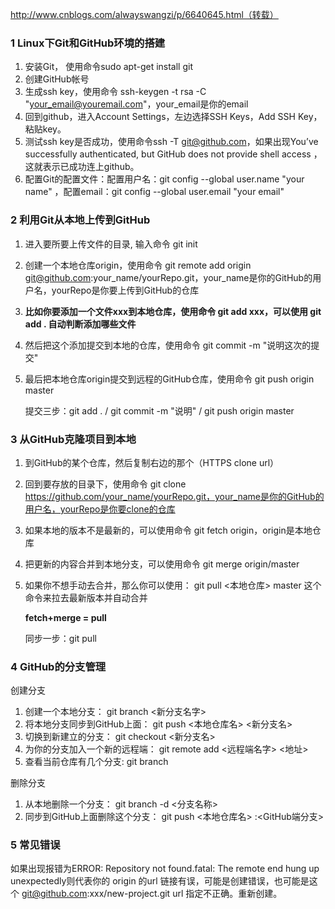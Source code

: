 http://www.cnblogs.com/alwayswangzi/p/6640645.html（转载）



### 1 Linux下Git和GitHub环境的搭建

1. 安装Git， 使用命令sudo apt-get install git
2. 创建GitHub帐号
3. 生成ssh key，使用命令 ssh-keygen -t rsa -C "your_email@youremail.com"，your_email是你的email
4. 回到github，进入Account Settings，左边选择SSH Keys，Add SSH Key，粘贴key。
5. 测试ssh key是否成功，使用命令ssh -T git@github.com，如果出现You’ve successfully authenticated, but GitHub does not provide shell access ，这就表示已成功连上github。
6. 配置Git的配置文件：配置用户名：git config --global user.name "your name" ，配置email：git config --global user.email "your email"

### 2 利用Git从本地上传到GitHub

1. 进入要所要上传文件的目录, 输入命令 git init

2. 创建一个本地仓库origin，使用命令 git remote add origin git@github.com:your_name/yourRepo.git，your_name是你的GitHub的用户名，yourRepo是你要上传到GitHub的仓库

3. ****比如你要添加一个文件xxx到本地仓库，使用命令 git add xxx，可以使用 git add . 自动判断添加哪些文件****

4. 然后把这个添加提交到本地的仓库，使用命令 git commit -m "说明这次的提交"

5. 最后把本地仓库origin提交到远程的GitHub仓库，使用命令 git push origin master

   提交三步：git add .   /   git commit -m "说明"  /  git push origin master

### 3 从GitHub克隆项目到本地

1. 到GitHub的某个仓库，然后复制右边的那个（HTTPS clone url）

2. 回到要存放的目录下，使用命令 git clone https://github.com/your_name/yourRepo.git，your_name是你的GitHub的用户名，yourRepo是你要clone的仓库

3. 如果本地的版本不是最新的，可以使用命令 git fetch origin，origin是本地仓库

4. 把更新的内容合并到本地分支，可以使用命令 git merge origin/master

5. 如果你不想手动去合并，那么你可以使用： git pull <本地仓库> master 这个命令来拉去最新版本并自动合并

   **fetch+merge = pull**

   同步一步：git pull

### 4 GitHub的分支管理

创建分支

1. 创建一个本地分支： git branch <新分支名字>
2. 将本地分支同步到GitHub上面： git push <本地仓库名> <新分支名>
3. 切换到新建立的分支： git checkout <新分支名>
4. 为你的分支加入一个新的远程端： git remote add <远程端名字> <地址>
5. 查看当前仓库有几个分支: git branch

删除分支

1. 从本地删除一个分支： git branch -d <分支名称>
2. 同步到GitHub上面删除这个分支： git push <本地仓库名> :<GitHub端分支>

### 5 常见错误

如果出现报错为ERROR: Repository not found.fatal: The remote end hung up unexpectedly则代表你的 origin 的url 链接有误，可能是创建错误，也可能是这个 git@github.com:xxx/new-project.git url 指定不正确。重新创建。